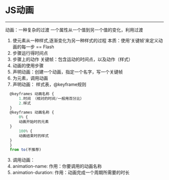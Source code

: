 # JS动画
---

动画：一种复杂的过渡
一个属性从一个值到另一个值的变化，利用过渡
1. 使元素从一种样式,逐渐变化为另一种样式的过程
本质：使用‘关键帧’来定义动画的每一步 == Flash
 1. 步骤运行得时间点
 2. 步骤上的动作
 关键帧：包含运动的时间点，以及动作（样式）
2. 动画的使用步骤
 1. 声明动画：创建一个动画，指定一个名字，写一个关键帧
 2. 为元素，调用动画
  1. 声明动画： 样式表，@keyframe规则
  ```javascript
    @keyframes 动画名称 {
        1.时间 （相对的时间/一般用百分比）
        2.样式
    }
    @keyframes 动画名称 {
        0% {
        动画开始时的元素
    }
        100% {
        动画结束时的样式			
    }
    }
    from to(不推荐)
  ```
3. 调用动画：
 1. animation-name: 作用：你要调用的动画名称
 2. animation-duration: 作用：动画完成一个周期所需要的时长